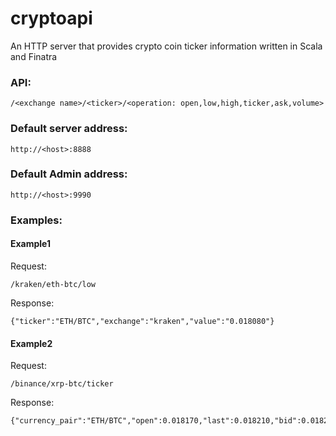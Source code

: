 # cryptoapi
An HTTP server that provides crypto coin ticker information written in Scala and Finatra

### API:
```
/<exchange name>/<ticker>/<operation: open,low,high,ticker,ask,volume>
```
### Default server address:
```
http://<host>:8888
```
### Default Admin address:
```
http://<host>:9990
```

### Examples:
#### Example1
Request:
```
/kraken/eth-btc/low
```
Response:
```
{"ticker":"ETH/BTC","exchange":"kraken","value":"0.018080"}
```
#### Example2
Request:
```
/binance/xrp-btc/ticker
```
Response:
```
{"currency_pair":"ETH/BTC","open":0.018170,"last":0.018210,"bid":0.018220,"ask":0.018230,"high":0.018440,"low":0.018080,"vwap":0.017717,"volume":5042.37174799,"quote_volume":91.82158953089790}
```



